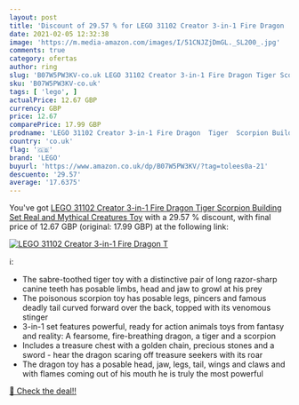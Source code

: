 ```yaml
---
layout: post
title: 'Discount of 29.57 % for LEGO 31102 Creator 3-in-1 Fire Dragon  T'
date: 2021-02-05 12:32:38
image: 'https://m.media-amazon.com/images/I/51CNJZjDmGL._SL200_.jpg'
comments: true
category: ofertas
author: ring
slug: 'B07W5PW3KV-co.uk LEGO 31102 Creator 3-in-1 Fire Dragon Tiger Scorpion...'
sku: 'B07W5PW3KV-co.uk'
tags: [ 'lego', ]
actualPrice: 12.67 GBP
currency: GBP
price: 12.67
comparePrice: 17.99 GBP
prodname: 'LEGO 31102 Creator 3-in-1 Fire Dragon  Tiger  Scorpion Building Set  Real and Mythical Creatures Toy'
country: 'co.uk'
flag: '🇬🇧'
brand: 'LEGO'
buyurl: 'https://www.amazon.co.uk/dp/B07W5PW3KV/?tag=tolees0a-21'
descuento: '29.57'
average: '17.6375'
---
```


You've got [LEGO 31102 Creator 3-in-1 Fire Dragon  Tiger  Scorpion Building Set  Real and Mythical Creatures Toy](https://www.amazon.co.uk/dp/B07W5PW3KV/?tag=tolees0a-21) with a  29.57 % discount, with final price of 12.67 GBP (original: 17.99 GBP) at the following link:

[![LEGO 31102 Creator 3-in-1 Fire Dragon  T](https://m.media-amazon.com/images/I/51CNJZjDmGL._SL200_.jpg)](https://www.amazon.co.uk/dp/B07W5PW3KV/?tag=tolees0a-21)

ℹ️:

- The sabre-toothed tiger toy with a distinctive pair of long razor-sharp canine teeth has posable limbs, head and jaw to growl at his prey
- The poisonous scorpion toy has posable legs, pincers and famous deadly tail curved forward over the back, topped with its venomous stinger
- 3-in-1 set features powerful, ready for action animals toys from fantasy and reality: A fearsome, fire-breathing dragon, a tiger and a scorpion
- Includes a treasure chest with a golden chain, precious stones and a sword - hear the dragon scaring off treasure seekers with its roar
- The dragon toy has a posable head, jaw, legs, tail, wings and claws and with flames coming out of his mouth he is truly the most powerful

[🛒 Check the deal!!](https://www.amazon.co.uk/dp/B07W5PW3KV/?tag=tolees0a-21)
